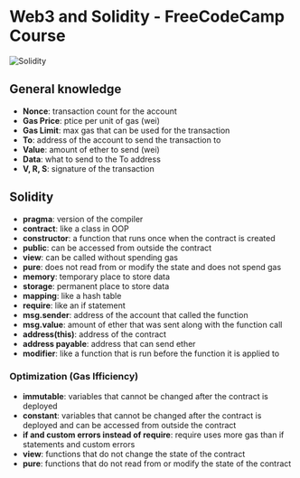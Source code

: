 # Web3 and Solidity - FreeCodeCamp Course

[comment]: <> (Add a solidity image here :https://www.criptonoticias.com/wp-content/uploads/2021/02/solidity-lenguaje-programacion-actualizacion.jpg)

![Solidity](https://www.criptonoticias.com/wp-content/uploads/2021/02/solidity-lenguaje-programacion-actualizacion.jpg)


## General knowledge

- **Nonce**: transaction count for the account
- **Gas Price**: ptice per unit of gas (wei)
- **Gas Limit**: max gas that can be used for the transaction
- **To**: address of the account to send the transaction to
- **Value**: amount of ether to send (wei)
- **Data**: what to send to the To address
- **V, R, S**: signature of the transaction

## Solidity

- **pragma**: version of the compiler
- **contract**: like a class in OOP
- **constructor**: a function that runs once when the contract is created
- **public**: can be accessed from outside the contract
- **view**: can be called without spending gas
- **pure**: does not read from or modify the state and does not spend gas
- **memory**: temporary place to store data
- **storage**: permanent place to store data
- **mapping**: like a hash table
- **require**: like an if statement
- **msg.sender**: address of the account that called the function
- **msg.value**: amount of ether that was sent along with the function call
- **address(this)**: address of the contract
- **address payable**: address that can send ether
- **modifier**: like a function that is run before the function it is applied to

### Optimization (Gas Ifficiency)

- **immutable**: variables that cannot be changed after the contract is deployed
- **constant**: variables that cannot be changed after the contract is deployed and can be accessed from outside the contract
- **if and custom errors instead of require**: require uses more gas than if statements and custom errors
- **view**: functions that do not change the state of the contract
- **pure**: functions that do not read from or modify the state of the contract

